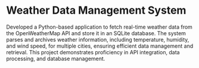 # Weather Data Management System
Developed a Python-based application to fetch real-time weather data from the OpenWeatherMap API and store it in an SQLite database.
The system parses and archives weather information, including temperature, humidity, and wind speed, for multiple cities, ensuring efficient data management and retrieval.
This project demonstrates proficiency in API integration, data processing, and database management.
